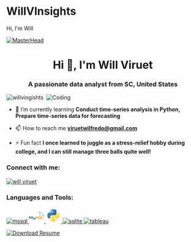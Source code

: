 # WillVInsights

Hi, I'm Will

[![MasterHead](https://camo.githubusercontent.com/f5a8ba4f28fe3ec8d5eb73dfa2303873b5d7122fb1ba08a5946e24d6c13e82c4/68747470733a2f2f6d656469612e6c6963646e2e636f6d2f646d732f696d6167652f4334443132415145536a37322d733567454b672f61727469636c652d636f7665725f696d6167652d736872696e6b5f3630305f323030302f302f313632363735333836373131303f653d3231343734383336343726763d6265746126743d4b6637594175775a74794347594c4e63682d4d676335654f432d376837754c5f646e424149677341465251)](https://example.com)

<h1 align="center">Hi 👋, I'm Will Viruet</h1>
<h3 align="center">A passionate data analyst from SC, United States</h3>

<img align="right" alt="Coding" width="400" src="https://camo.githubusercontent.com/7de37139d0b4c1ce40865e799b446c0e963a3dd8fb68d239707237c40604fa3d/68747470733a2f2f63646e2e6472696262626c652e636f6d2f75736572732f3733303730332f73637265656e73686f74732f363538313234332f6176656e746f2e676966" />

<p align="left">
  <img src="https://komarev.com/ghpvc/?username=willvingishts&label=Profile%20views&color=0e75b6&style=flat" alt="willvingishts" />
</p>

- 🌱 I’m currently learning **Conduct time-series analysis in Python, Prepare time-series data for forecasting**

- 📫 How to reach me **viruetwilfredo@gmail.com**

- ⚡ Fun fact **I once learned to juggle as a stress-relief hobby during college, and I can still manage three balls quite well!**

<h3 align="left">Connect with me:</h3>
<p align="left">
  <a href="https://linkedin.com/in/will-viruet" target="blank">
    <img align="center" src="https://raw.githubusercontent.com/rahuldkjain/github-profile-readme-generator/master/src/images/icons/Social/linked-in-alt.svg" alt="will viruet" height="30" width="40" />
  </a>
</p>

<h3 align="left">Languages and Tools:</h3>
<p align="left">
  <a href="https://www.microsoft.com/en-us/sql-server" target="_blank" rel="noreferrer">
    <img src="https://www.svgrepo.com/show/303229/microsoft-sql-server-logo.svg" alt="mssql" width="40" height="40"/>
  </a>
  <a href="https://www.mysql.com/" target="_blank" rel="noreferrer">
    <img src="https://raw.githubusercontent.com/devicons/devicon/master/icons/mysql/mysql-original-wordmark.svg" alt="mysql" width="40" height="40"/>
  </a>
  <a href="https://www.python.org" target="_blank" rel="noreferrer">
    <img src="https://raw.githubusercontent.com/devicons/devicon/master/icons/python/python-original.svg" alt="python" width="40" height="40"/>
  </a>
  <a href="https://www.sqlite.org/" target="_blank" rel="noreferrer">
    <img src="https://www.vectorlogo.zone/logos/sqlite/sqlite-icon.svg" alt="sqlite" width="40" height="40"/>
  </a>
  <a href="https://www.tableau.com/" target="_blank" rel="noreferrer">
    <img src="https://raw.githubusercontent.com/WillVInsights/logo/main/tableau-logo.png" alt="tableau" width="40" height="40"/>
  </a>
</p>

[![Download Resume](https://img.shields.io/badge/Download-Resume-blue)](https://github.com/WillVInsights/resume/raw/main/Resume%20July%20%20(1).pdf)
